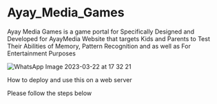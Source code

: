 # Ayay_Media_Games
Ayay Media Games is a game portal for Specifically Designed and Developed for AyayMedia Website that targets Kids and Parents to Test Their Abilities of Memory, Pattern Recognition and as well as For Entertainment Purposes 



![WhatsApp Image 2023-03-22 at 17 32 21](https://user-images.githubusercontent.com/37907891/226960106-79b9a679-1065-4603-bb24-6d5d0843f9ec.jpg)




How to deploy and use this on a web server

Please follow the steps below 








